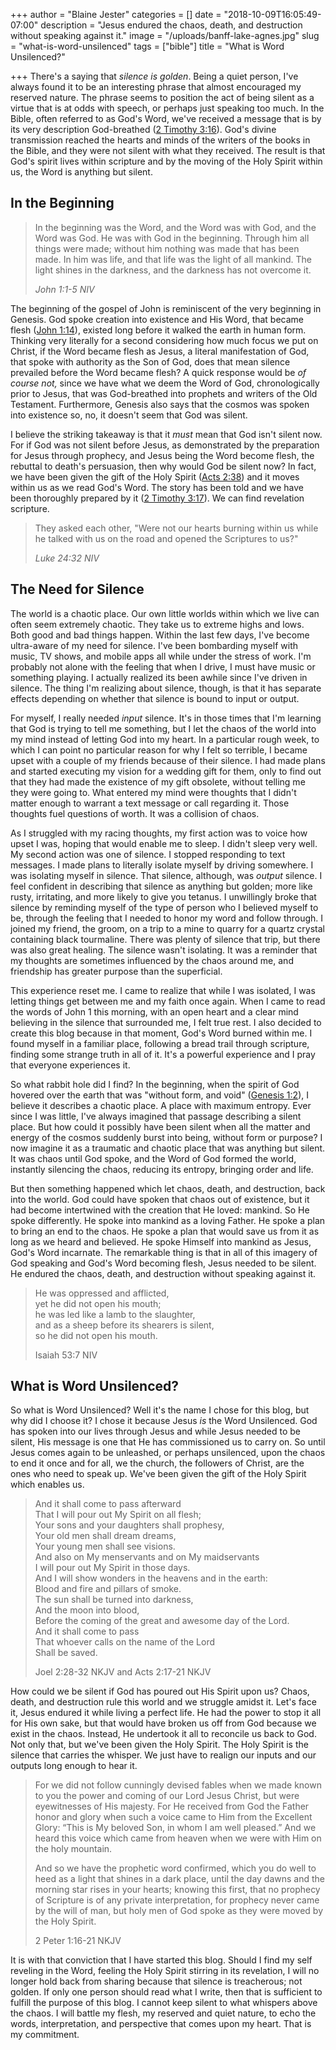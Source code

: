 +++
author = "Blaine Jester"
categories = []
date = "2018-10-09T16:05:49-07:00"
description = "Jesus endured the chaos, death, and destruction without speaking against it."
image = "/uploads/banff-lake-agnes.jpg"
slug = "what-is-word-unsilenced"
tags = ["bible"]
title = "What is Word Unsilenced?"

+++
There's a saying that _silence is golden_. Being a quiet person, I've always found it to be an interesting phrase that almost encouraged my reserved nature. The phrase seems to position the act of being silent as a virtue that is at odds with speech, or perhaps just speaking too much. In the Bible, often referred to as God's Word, we've received a message that is by its very description God-breathed ([2 Timothy 3:16](https://www.biblegateway.com/passage/?search=2+Timothy+3%3A16-17&version=NIV "2 Timothy 3:16")). God's divine transmission reached the hearts and minds of the writers of the books in the Bible, and they were not silent with what they received. The result is that God's spirit lives within scripture and by the moving of the Holy Spirit within us, the Word is anything but silent.

## In the Beginning

> In the beginning was the Word, and the Word was with God, and the Word was God. He was with God in the beginning. Through him all things were made; without him nothing was made that has been made. In him was life, and that life was the light of all mankind. The light shines in the darkness, and the darkness has not overcome it.
>
> _John 1:1-5 NIV_

The beginning of the gospel of John is reminiscent of the very beginning in Genesis. God spoke creation into existence and His Word, that became flesh ([John 1:14](https://www.biblegateway.com/passage/?search=John+1%3A14&version=NIV "John 1:14")), existed long before it walked the earth in human form. Thinking very literally for a second considering how much focus we put on Christ, if the Word became flesh as Jesus, a literal manifestation of God, that spoke with authority as the Son of God, does that mean silence prevailed before the Word became flesh? A quick response would be _of course_ _not,_ since we have what we deem the Word of God, chronologically prior to Jesus, that was God-breathed into prophets and writers of the Old Testament. Furthermore, Genesis also says that the cosmos was spoken into existence so, no, it doesn't seem that God was silent.

I believe the striking takeaway is that it _must_ mean that God isn't silent now. For if God was not silent before Jesus, as demonstrated by the preparation for Jesus through prophecy, and Jesus being the Word become flesh, the rebuttal to death's persuasion, then why would God be silent now? In fact, we have been given the gift of the Holy Spirit ([Acts 2:38](https://www.biblegateway.com/passage/?search=Acts+2%3A38&version=NIV "Acts 2:38")) and it moves within us as we read God's Word. The story has been told and we have been thoroughly prepared by it ([2 Timothy 3:17](https://www.biblegateway.com/passage/?search=2+Timothy+3%3A16-17&version=NIV "2 Timothy 3:17")). We can find revelation scripture.

> They asked each other, "Were not our hearts burning within us while he talked with us on the road and opened the Scriptures to us?"
>
> _Luke 24:32 NIV_

## The Need for Silence

The world is a chaotic place. Our own little worlds within which we live can often seem extremely chaotic. They take us to extreme highs and lows. Both good and bad things happen. Within the last few days, I've become ultra-aware of my need for silence. I've been bombarding myself with music, TV shows, and mobile apps all while under the stress of work. I'm probably not alone with the feeling that when I drive, I must have music or something playing. I actually realized its been awhile since I've driven in silence. The thing I'm realizing about silence, though, is that it has separate effects depending on whether that silence is bound to input or output.

For myself, I really needed _input_ silence. It's in those times that I'm learning that God is trying to tell me something, but I let the chaos of the world into my mind instead of letting God into my heart. In a particular rough week, to which I can point no particular reason for why I felt so terrible, I became upset with a couple of my friends because of their silence. I had made plans and started executing my vision for a wedding gift for them, only to find out that they had made the existence of my gift obsolete, without telling me they were going to. What entered my mind were thoughts that I didn't matter enough to warrant a text message or call regarding it. Those thoughts fuel questions of worth. It was a collision of chaos.

As I struggled with my racing thoughts, my first action was to voice how upset I was, hoping that would enable me to sleep. I didn't sleep very well. My second action was one of silence. I stopped responding to text messages. I made plans to literally isolate myself by driving somewhere. I was isolating myself in silence. That silence, although, was _output_ silence. I feel confident in describing that silence as anything but golden; more like rusty, irritating, and more likely to give you tetanus. I unwillingly broke that silence by reminding myself of the type of person who I believed myself to be, through the feeling that I needed to honor my word and follow through. I joined my friend, the groom, on a trip to a mine to quarry for a quartz crystal containing black tourmaline. There was plenty of silence that trip, but there was also great healing. The silence wasn't isolating. It was a reminder that my thoughts are sometimes influenced by the chaos around me, and friendship has greater purpose than the superficial.

This experience reset me. I came to realize that while I was isolated, I was letting things get between me and my faith once again. When I came to read the words of John 1 this morning, with an open heart and a clear mind believing in the silence that surrounded me, I felt true rest. I also decided to create this blog because in that moment, God's Word burned within me. I found myself in a familiar place, following a bread trail through scripture, finding some strange truth in all of it. It's a powerful experience and I pray that everyone experiences it.

So what rabbit hole did I find? In the beginning, when the spirit of God hovered over the earth that was "without form, and void" ([Genesis 1:2](https://www.biblegateway.com/passage/?search=Genesis+1%3A2&version=NKJV "Genesis 1:2")), I believe it describes a chaotic place. A place with maximum entropy. Ever since I was little, I've always imagined that passage describing a silent place. But how could it possibly have been silent when all the matter and energy of the cosmos suddenly burst into being, without form or purpose? I now imagine it as a traumatic and chaotic place that was anything but silent. It was chaos until God spoke, and the Word of God formed the world, instantly silencing the chaos, reducing its entropy, bringing order and life.

But then something happened which let chaos, death, and destruction, back into the world. God could have spoken that chaos out of existence, but it had become intertwined with the creation that He loved: mankind. So He spoke differently. He spoke into mankind as a loving Father. He spoke a plan to bring an end to the chaos. He spoke a plan that would save us from it as long as we heard and believed. He spoke Himself into mankind as Jesus, God's Word incarnate. The remarkable thing is that in all of this imagery of God speaking and God's Word becoming flesh, Jesus needed to be silent. He endured the chaos, death, and destruction without speaking against it.

> He was oppressed and afflicted,  
> yet he did not open his mouth;  
> he was led like a lamb to the slaughter,  
> and as a sheep before its shearers is silent,  
> so he did not open his mouth.
>
> Isaiah 53:7 NIV

## What is Word Unsilenced?

So what is Word Unsilenced? Well it's the name I chose for this blog, but why did I choose it? I chose it because Jesus _is_ the Word Unsilenced. God has spoken into our lives through Jesus and while Jesus needed to be silent, His message is one that He has commissioned us to carry on. So until Jesus comes again to be unleashed, or perhaps unsilenced, upon the chaos to end it once and for all, we the church, the followers of Christ, are the ones who need to speak up. We've been given the gift of the Holy Spirit which enables us.

> And it shall come to pass afterward  
> That I will pour out My Spirit on all flesh;  
> Your sons and your daughters shall prophesy,  
> Your old men shall dream dreams,  
> Your young men shall see visions.  
> And also on My menservants and on My maidservants  
> I will pour out My Spirit in those days.  
> And I will show wonders in the heavens and in the earth:  
> Blood and fire and pillars of smoke.  
> The sun shall be turned into darkness,  
> And the moon into blood,  
> Before the coming of the great and awesome day of the Lord.  
> And it shall come to pass  
> That whoever calls on the name of the Lord  
> Shall be saved.
>
> Joel 2:28-32 NKJV and Acts 2:17-21 NKJV

How could we be silent if God has poured out His Spirit upon us? Chaos, death, and destruction rule this world and we struggle amidst it. Let's face it, Jesus endured it while living a perfect life. He had the power to stop it all for His own sake, but that would have broken us off from God because we exist in the chaos. Instead, He undertook it all to reconcile us back to God. Not only that, but we've been given the Holy Spirit. The Holy Spirit is the silence that carries the whisper. We just have to realign our inputs and our outputs long enough to hear it.

> For we did not follow cunningly devised fables when we made known to you the power and coming of our Lord Jesus Christ, but were eyewitnesses of His majesty. For He received from God the Father honor and glory when such a voice came to Him from the Excellent Glory: “This is My beloved Son, in whom I am well pleased.” And we heard this voice which came from heaven when we were with Him on the holy mountain.
>
> And so we have the prophetic word confirmed, which you do well to heed as a light that shines in a dark place, until the day dawns and the morning star rises in your hearts; knowing this first, that no prophecy of Scripture is of any private interpretation, for prophecy never came by the will of man, but holy men of God spoke as they were moved by the Holy Spirit.
>
> 2 Peter 1:16-21 NKJV

It is with that conviction that I have started this blog. Should I find my self reveling in the Word, feeling the Holy Spirit stirring in its revelation, I will no longer hold back from sharing because that silence is treacherous; not golden. If only one person should read what I write, then that is sufficient to fulfill the purpose of this blog. I cannot keep silent to what whispers above the chaos. I will battle my flesh, my reserved and quiet nature, to echo the words, interpretation, and perspective that comes upon my heart. That is my commitment.